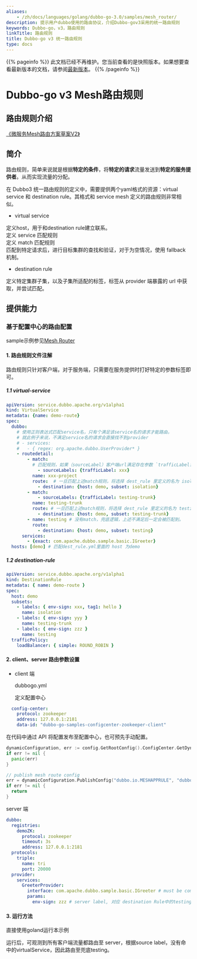 ```yaml
---
aliases:
    - /zh/docs/languages/golang/dubbo-go-3.0/samples/mesh_router/
description: 提示用户dubbo使用的路由协议，介绍Dubbo-gov3采用的统一路由规则
keywords: Dubbo-go，v3，路由规则
linkTitle: 路由规则
title: Dubbo-go v3 统一路由规则
type: docs
---
```




{{% pageinfo %}} 此文档已经不再维护。您当前查看的是快照版本。如果想要查看最新版本的文档，请参阅[最新版本](/zh-cn/overview/mannual/golang-sdk/tutorial/governance/traffic/mesh_router/)。
{{% /pageinfo %}}

# Dubbo-go v3 Mesh路由规则

## 路由规则介绍
[《微服务Mesh路由方案草案V2》](https://www.yuque.com/docs/share/c132d5db-0dcb-487f-8833-7c7732964bd4?# )

## 简介

路由规则，简单来说就是根据**特定的条件**，将**特定的请求**流量发送到**特定的服务提供者**。从而实现流量的分配。

在 Dubbo3 统一路由规则的定义中，需要提供两个yaml格式的资源：virtual service 和 destination rule。其格式和 service mesh 定义的路由规则非常相似。
- virtual service

定义host，用于和destination rule建立联系。\
定义 service 匹配规则\
定义 match 匹配规则\
匹配到特定请求后，进行目标集群的查找和验证，对于为空情况，使用 fallback 机制。

- destination rule

定义特定集群子集，以及子集所适配的标签，标签从 provider 端暴露的 url 中获取，并尝试匹配。

## 提供能力
### 基于配置中心的路由配置

sample示例参见[Mesh Router](https://github.com/apache/dubbo-go-samples/tree/f7febed9d686cb940ea55d34b5baa567d7574a44/route/meshroute)

#### 1. 路由规则文件注解

路由规则只针对客户端，对于服务端，只需要在服务提供时打好特定的参数标签即可。

##### 1.1 virtual-service

```yaml
apiVersion: service.dubbo.apache.org/v1alpha1
kind: VirtualService
metadata: {name: demo-route}
spec:
  dubbo:
    # 使用正则表达式匹配service名，只有个满足该service名的请求才能路由。
    # 就此例子来说，不满足service名的请求会直接找不到provider
    # - services:
    #   - { regex: org.apache.dubbo.UserProvider* }
    - routedetail:
        - match: 
          # 匹配规则，如果（sourceLabel）客户端url满足存在参数 `trafficLabel: xxx` 的才能匹配成功
            - sourceLabels: {trafficLabel: xxx}
          name: xxx-project
          route:  # 一旦匹配上述match规则，将选择 dest_rule 里定义的名为 isolation 的子集
            - destination: {host: demo, subset: isolation}
        - match:
            - sourceLabels: {trafficLabel: testing-trunk}
          name: testing-trunk
          route: # 一旦匹配上述match规则，将选择 dest_rule 里定义的名为 testing-trunk 的子集
            - destination: {host: demo, subset: testing-trunk}
        - name: testing # 没有match，兜底逻辑，上述不满足后一定会被匹配到。
          route:
            - destination: {host: demo, subset: testing}
      services:
        - {exact: com.apache.dubbo.sample.basic.IGreeter}
  hosts: [demo] # 匹配dest_rule.yml里面的 host 为demo
```

##### 1.2 destination-rule

```yaml
apiVersion: service.dubbo.apache.org/v1alpha1
kind: DestinationRule
metadata: { name: demo-route }
spec:
  host: demo
  subsets:
    - labels: { env-sign: xxx, tag1: hello }
      name: isolation
    - labels: { env-sign: yyy }
      name: testing-trunk
    - labels: { env-sign: zzz }
      name: testing
  trafficPolicy:
    loadBalancer: { simple: ROUND_ROBIN }
```

#### 2. client、server 路由参数设置

- client 端
  
  dubbogo.yml
  
  定义配置中心

```yaml
  config-center:
    protocol: zookeeper
    address: 127.0.0.1:2181
    data-id: "dubbo-go-samples-configcenter-zookeeper-client"
```

在代码中通过 API 将配置发布至配置中心，也可预先手动配置。

```go
dynamicConfiguration, err := config.GetRootConfig().ConfigCenter.GetDynamicConfiguration()
if err != nil {
  panic(err)
}

// publish mesh route config
err = dynamicConfiguration.PublishConfig("dubbo.io.MESHAPPRULE", "dubbo", MeshRouteConf)
if err != nil {
  return
}
```



server 端

```yaml
dubbo:
  registries:
    demoZK:
      protocol: zookeeper
      timeout: 3s
      address: 127.0.0.1:2181
  protocols:
    triple:
      name: tri
      port: 20000
  provider:
    services:
      GreeterProvider:
        interface: com.apache.dubbo.sample.basic.IGreeter # must be compatible with grpc or dubbo-java
        params:
          env-sign: zzz # server label, 对应 destination Rule中的testing，即兜底逻辑
```

#### 3. 运行方法

直接使用goland运行本示例


运行后，可观测到所有客户端流量都路由至 server，根据source label，没有命中的virtualService，因此路由至兜底testing。

